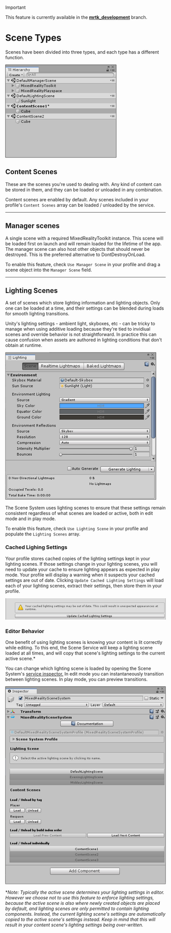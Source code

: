 > [!IMPORTANT]
> This feature is currently available in the [**mrtk_development**](https://github.com/microsoft/MixedRealityToolkit-Unity/tree/mrtk_development) branch.

# Scene Types

Scenes have been divided into three types, and each type has a different function.

![](../Images/SceneSystem/MRTK_SceneSystemEditorSceneHeirarchy.png)

## Content Scenes
These are the scenes you're used to dealing with. Any kind of content can be stored in them, and they can be loaded or unloaded in any combination.

Content scenes are enabled by default. Any scenes included in your profile's `Content Scenes` array can be loaded / unloaded by the service.

___

## Manager scenes
A single scene with a required MixedRealityToolkit instance. This scene will be loaded first on launch and will remain loaded for the lifetime of the app. The manager scene can also host other objects that should never be destroyed. This is the preferred alternative to DontDestroyOnLoad.

To enable this feature, check `Use Manager Scene` in your profile and drag a scene object into the `Manager Scene` field.

___

## Lighting Scenes
A set of scenes which store lighting information and lighting objects. Only one can be loaded at a time, and their settings can be blended during loads for smooth lighting transitions.

Unity's lighting settings - ambient light, skyboxes, etc - can be tricky to manage when using additive loading because they're tied to invidiual scenes and override behavior is not straightforward. In practice this can cause confusion when assets are authored in lighting conditions that don't obtain at runtime.

![](../Images/SceneSystem/MRTK_SceneSystemLightingSettings.png)

The Scene System uses lighting scenes to ensure that these settings remain consistent regardless of what scenes are loaded or active, both in edit mode and in play mode.

To enable this feature, check `Use Lighting Scene` in your profile and populate the `Lighting Scenes` array.

### Cached Lighing Settings
Your profile stores cached copies of the lighting settings kept in your lighting scenes. If those settings change in your lighting scenes, you will need to update your cache to ensure lighting appears as expected in play mode. Your profile will display a warning when it suspects your cached settings are out of date. Clicking `Update Cached Lighting Settings` will load each of your lighting scenes, extract their settings, then store them in your profile.

![](../Images/SceneSystem/MRTK_SceneSystemCachedLightingSettings.png)

### Editor Behavior
One benefit of using lighting scenes is knowing your content is lit correctly while editing. To this end, the Scene Service will keep a lighting scene loaded at all times, and will copy that scene's lighting settings to the current active scene.\*

You can change which lighting scene is loaded by opening the Scene System's [service inspector.](../MixedRealityConfigurationGuide.md#inspectors) In edit mode you can instantaneously transition between lighting scenes. In play mode, you can preview transitions.

![](../Images/SceneSystem/MRTK_SceneSystemServiceInspector.png)

\**Note: Typically the active scene determines your lighting settings in editor. However we choose not to use this feature to enforce lighting settings, because the active scene is also where newly created objects are placed by default, and lighting scenes are only permitted to contain lighting components. Instead, the current lighting scene's settings are automatically copied to the active scene's settings instead. Keep in mind that this will result in your content scene's lighting settings being over-written.*